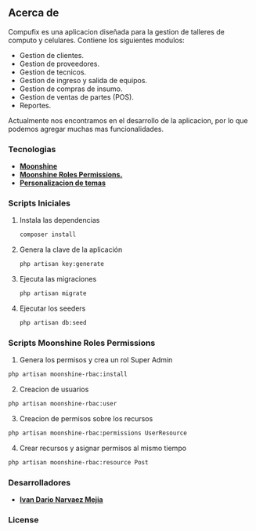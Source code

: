 ## Acerca de 

Compufix es una aplicacion diseñada para la gestion de talleres de computo y celulares. Contiene los siguientes modulos:

- Gestion de clientes.
- Gestion de proveedores.
- Gestion de tecnicos.
- Gestion de ingreso y salida de equipos.
- Gestion de compras de insumo.
- Gestion de ventas de partes (POS).
- Reportes.

Actualmente nos encontramos en el desarrollo de la aplicacion, por lo que podemos agregar muchas mas funcionalidades.

### Tecnologias

- **[Moonshine](https://moonshine-laravel.com/)**
- **[Moonshine Roles Permissions.](https://github.com/SWEET1S/moonshine-roles-permissions)**
- **[Personalizacion de temas](https://github.com/estivenm0/orion)**

### Scripts Iniciales 

1. Instala las dependencias
    ```sh
    composer install
    ```

2. Genera la clave de la aplicación
    ```sh
    php artisan key:generate
    ```

3. Ejecuta las migraciones
    ```sh
    php artisan migrate
    ```
4. Ejecutar los seeders
    ```sh
    php artisan db:seed
    ```
### Scripts Moonshine Roles Permissions

1. Genera los permisos y crea un rol Super Admin

```sh 
php artisan moonshine-rbac:install
```
2. Creacion de usuarios

```sh 
php artisan moonshine-rbac:user
```
3. Creacion de permisos sobre los recursos

```sh
php artisan moonshine-rbac:permissions UserResource
```
4. Crear recursos y asignar permisos al mismo tiempo
```sh
php artisan moonshine-rbac:resource Post
```

### Desarrolladores
- **[Ivan Dario Narvaez Mejia](https://www.linkedin.com/in/inarvaez1989/)**

### License


